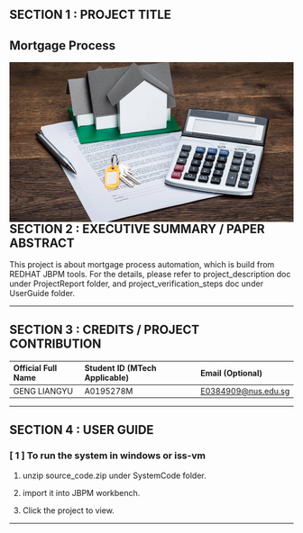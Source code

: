 ## SECTION 1 : PROJECT TITLE
## Mortgage Process

<img src="Miscellaneous/Mortgage.jpg"
     style="float: left; margin-right: 0px;" />

---
## SECTION 2 : EXECUTIVE SUMMARY / PAPER ABSTRACT
This project is about mortgage process automation, which is build from REDHAT JBPM tools.
For the details, please refer to project_description doc under ProjectReport folder, and project_verification_steps doc under UserGuide folder.

---
## SECTION 3 : CREDITS / PROJECT CONTRIBUTION


| Official Full Name  | Student ID (MTech Applicable)  | Email (Optional) |
| :------------ |:---------------|:-----|
| GENG LIANGYU         | A0195278M | E0384909@nus.edu.sg |


---
## SECTION 4 : USER GUIDE

### [ 1 ] To run the system in windows or iss-vm

1. unzip source_code.zip under SystemCode folder.

2. import it into JBPM workbench.

3. Click the project to view.

---

